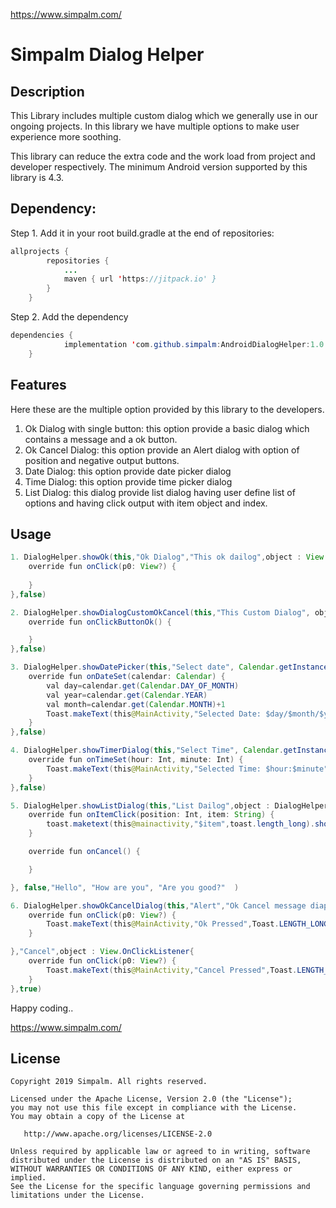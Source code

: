 https://www.simpalm.com/
# Simpalm Dialog Helper

## Description
This Library includes multiple custom dialog which we generally use in our ongoing projects. In this library we have multiple options to make user experience more soothing.

This library can reduce the extra code and the work load from project and developer respectively.
The minimum Android version supported by this library is 4.3.

## Dependency:

Step 1. Add it in your root build.gradle at the end of repositories:
``` java
allprojects {
		repositories {
			...
			maven { url 'https://jitpack.io' }
		}
	}
```
Step 2. Add the dependency
``` java
dependencies {
	        implementation 'com.github.simpalm:AndroidDialogHelper:1.0'
	}
```
## Features
Here these are the multiple option provided by this library to the developers.

1. Ok Dialog with single button: this option provide a basic dialog which contains a message and a ok button.
2. Ok Cancel Dialog: this option provide an Alert dialog with option of position and negative output buttons.
3. Date Dialog: this option provide date picker dialog
4. Time Dialog: this option provide time picker dialog
5. List Dialog: this dialog provide list dialog having user define list of options and having click output with item object and index.

## Usage
``` java
1. DialogHelper.showOk(this,"Ok Dialog","This ok dailog",object : View.OnClickListener{
    override fun onClick(p0: View?) {
	
    }
},false)

2. DialogHelper.showDialogCustomOkCancel(this,"This Custom Dialog", object : DialogHelper.OnClickListener{
    override fun onClickButtonOk() {

    }
},false)

3. DialogHelper.showDatePicker(this,"Select date", Calendar.getInstance(),object : DialogHelper.DateDialogListener{
    override fun onDateSet(calendar: Calendar) {
        val day=calendar.get(Calendar.DAY_OF_MONTH)
        val year=calendar.get(Calendar.YEAR)
        val month=calendar.get(Calendar.MONTH)+1
        Toast.makeText(this@MainActivity,"Selected Date: $day/$month/$year",Toast.LENGTH_LONG).show()
    }
},false)

4. DialogHelper.showTimerDialog(this,"Select Time", Calendar.getInstance(),object  : DialogHelper.TimeDialogListener{
    override fun onTimeSet(hour: Int, minute: Int) {
        Toast.makeText(this@MainActivity,"Selected Time: $hour:$minute",Toast.LENGTH_LONG).show()
    }
},false)

5. DialogHelper.showListDialog(this,"List Dailog",object : DialogHelper.ListDialogListener{
    override fun onItemClick(position: Int, item: String) {
        toast.maketext(this@mainactivity,"$item",toast.length_long).show()
    }

    override fun onCancel() {

    }

}, false,"Hello", "How are you", "Are you good?"  )

6. DialogHelper.showOkCancelDialog(this,"Alert","Ok Cancel message diaplay","Ok",object : View.OnClickListener{
    override fun onClick(p0: View?) {
        Toast.makeText(this@MainActivity,"Ok Pressed",Toast.LENGTH_LONG).show()
    }

},"Cancel",object : View.OnClickListener{
    override fun onClick(p0: View?) {
        Toast.makeText(this@MainActivity,"Cancel Pressed",Toast.LENGTH_LONG).show()
    }
},true)
```
Happy coding..

https://www.simpalm.com/
## License

    Copyright 2019 Simpalm. All rights reserved.

    Licensed under the Apache License, Version 2.0 (the "License");
    you may not use this file except in compliance with the License.
    You may obtain a copy of the License at

       http://www.apache.org/licenses/LICENSE-2.0

    Unless required by applicable law or agreed to in writing, software
    distributed under the License is distributed on an "AS IS" BASIS,
    WITHOUT WARRANTIES OR CONDITIONS OF ANY KIND, either express or implied.
    See the License for the specific language governing permissions and
    limitations under the License.
